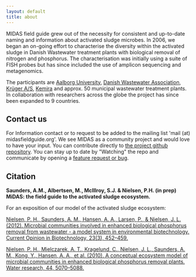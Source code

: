 ```yaml
---
layout: default
title: about
---
```

MIDAS field guide grew out of the necessity for consistent and up-to-date naming and information about activated sludge microbes. In 2006, we began an on-going effort to characterise the diversity within the activated sludge in Danish Wastewater treatment plants with biological removal of nitrogen and phosphorus. The characterisation was initially using a suite of FISH probes but has since included the use of amplicon sequencing and metagenomics. 

The participants are [Aalborg University](http://www.biotechnology.aau.dk/), [Danish Wastewater Association](http://www.stf.dk/), [Krüger A/S](http://www.kruger.dk/en/), [Kemira](http://www.kemira.com/) and approx. 50 municipal wastewater treatment plants. In collaboration with researchers across the globe the project has since been expanded to 9 countries.

## Contact us
For Information contact or to request to be added to the mailing list 'mail (at) midasfieldguide.org'. We see MIDAS as a community project and would love to have your input. You can contribute directly to [the project github repository](https://github.com/aaronsaunders/midas). You can stay up to date by "Watching" the repo and communicate by opening a [feature request or bug](https://github.com/aaronsaunders/midas/issues).

## Citation

**Saunders, A.M., Albertsen, M., McIllroy, S.J. & Nielsen, P.H. (in prep) MiDAS: the field guide to the activated sludge ecosystem.**

For an exposition of our model of the activated sludge ecosystem:

[Nielsen, P. H., Saunders, A. M., Hansen, A. A., Larsen, P., & Nielsen, J. L. (2012). Microbial communities involved in enhanced biological phosphorus removal from wastewater - a model system in environmental biotechnology. Current Opinion in Biotechnology, 23(3), 452–459.](http://dx.doi.org/10.1016/j.copbio.2011.11.027)

[Nielsen, P. H., Mielczarek, A. T., Kragelund, C., Nielsen, J. L., Saunders, A. M., Kong, Y., Hansen, A. A., et al. (2010). A conceptual ecosystem model of microbial communities in enhanced biological phosphorus removal plants. Water research, 44, 5070–5088.](http://dx.doi.org/10.1016/j.watres.2010.07.036)
